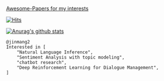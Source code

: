 [Awesome-Papers for my interests](https://github.com/jinmang2/Awesome-Papers)

[![Hits](https://hits.seeyoufarm.com/api/count/incr/badge.svg?url=https%3A%2F%2Fgithub.com%2Fjinmang2&count_bg=%2379C83D&title_bg=%23555555&icon=&icon_color=%23E7E7E7&title=hits&edge_flat=false)](https://hits.seeyoufarm.com)

[![Anurag's github stats](https://github-readme-stats.vercel.app/api?username=jinmang2&show_icons=true&theme=radical)](https://github.com/anuraghazra/github-readme-stats)

```
@jinmang2
Interested in [
    "Natural Language Inference",
    "Sentiment Analysis with topic modeling",
    "chatbot research",
    "Deep Reinforcement Learning for Dialogue Management",
]
```

